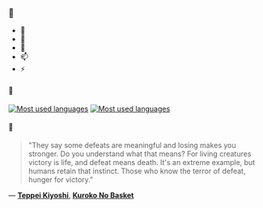 ### 👋

- 🔭
- 🌱
- 💬
- 📫
- ⚡

#### 🧏

[![Most used languages](https://github-readme-stats-aynah.vercel.app/api/top-langs/?username=aynh&theme=solarized-dark&langs_count=6&layout=compact&hide_title=true)](https://github.com/anuraghazra/github-readme-stats#gh-dark-mode-only)
[![Most used languages](https://github-readme-stats-aynah.vercel.app/api/top-langs/?username=aynh&theme=solarized-light&langs_count=6&layout=compact&hide_title=true)](https://github.com/anuraghazra/github-readme-stats#gh-light-mode-only)

#### 💬

> "They say some defeats are meaningful and losing makes you stronger. Do you understand what that means? For living creatures victory is life, and defeat means death. It's an extreme example, but humans retain that instinct. Those who know the terror of defeat, hunger for victory."

&mdash; [**Teppei Kiyoshi**](https://myanimelist.net/character.php?q=Teppei%20Kiyoshi&cat=character), [**Kuroko No Basket**](https://myanimelist.net/search/all?q=Kuroko%20No%20Basket&cat=all)
